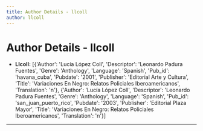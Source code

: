 ```yaml
---
title: Author Details - llcoll
author: llcoll
---
```


# Author Details - llcoll

<ul>
    <li><strong>Llcoll:</strong> [{'Author': 'Lucía López Coll', 'Descriptor': 'Leonardo Padura Fuentes', 'Genre': 'Anthology', 'Language': 'Spanish', 'Pub_id': 'havana_cuba', 'Pubdate': '2001', 'Publisher': 'Editorial Arte y Cultura', 'Title': 'Variaciones En Negro: Relatos Policiales Iberoamericanos', 'Translation': 'n'}, {'Author': 'Lucía López Coll', 'Descriptor': 'Leonardo Padura Fuentes', 'Genre': 'Anthology', 'Language': 'Spanish', 'Pub_id': 'san_juan_puerto_rico', 'Pubdate': '2003', 'Publisher': 'Editorial Plaza Mayor', 'Title': 'Variaciones En Negro: Relatos Policiales Iberoamericanos', 'Translation': 'n'}]</li>
</ul>
<hr>